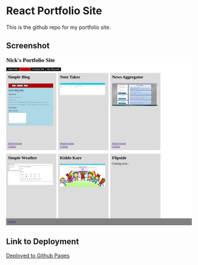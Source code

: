 # React Portfolio Site

This is the github repo for my portfolio site.

## Screenshot

![App Screenshot](./screenshot.png)

## Link to Deployment

[Deployed to Github Pages](https://Nicholas-Gregory.github.io/portfolio)